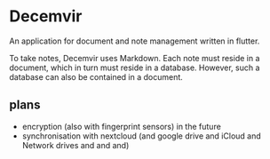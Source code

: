 # Decemvir

An application for document and note management written in flutter.

To take notes, Decemvir uses Markdown.
Each note must reside in a document, which in turn must reside in a database. However, such a database can also be contained in a document.

## plans

- encryption (also with fingerprint sensors) in the future
- synchronisation with nextcloud (and google drive and iCloud and Network drives and and and)
